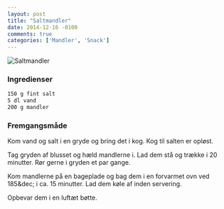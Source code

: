```yaml
---
layout: post
title: "Saltmandler"
date: 2014-12-16 -0100
comments: true
categories: ['Mandler', 'Snack']
---
```


![Saltmandler](https://images1-focus-opensocial.googleusercontent.com/gadgets/proxy?url=https%3A%2F%2Fdl.dropboxusercontent.com%2Fu%2F7298%2Fblog%2FBlick_von_der_S%25C3%25BCleymaniye-Moschee.jpg&container=focus&resize_w=650&refresh=31536000)

### Ingredienser
```bash
150 g fint salt
5 dl vand
200 g mandler
```

### Fremgangsmåde

Kom vand og salt i en gryde og bring det i kog. Kog til salten er opløst.

Tag gryden af blusset og hæld mandlerne i. Lad dem stå og trække i 20 minutter. Rør gerne i gryden et par gange.

Kom mandlerne på en bageplade og bag dem i en forvarmet ovn ved 185&dec; i ca. 15 minutter. Lad dem køle af inden servering.

Opbevar dem i en luftæt bøtte.